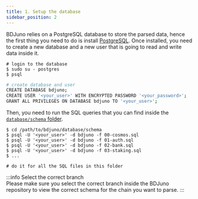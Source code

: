 ```yaml
---
title: 1. Setup the database
sidebar_position: 2
---
```

BDJuno relies on a PostgreSQL database to store the parsed data, hence the first thing you need to do is install [PostgreSQL](https://www.postgresql.org/).
Once installed, you need to create a new database and a new user that is going to read and write data inside it. 
```shell
# login to the database
$ sudo su - postgres
$ psql
```
``` bash
# create database and user
CREATE DATABASE bdjuno;
CREATE USER '<your_user>' WITH ENCRYPTED PASSWORD '<your_password>';
GRANT ALL PRIVILEGES ON DATABASE bdjuno TO '<your_user>';
```

Then, you need to run the SQL queries that you can find inside the [`database/schema` folder](https://github.com/forbole/bdjuno/tree/cosmos/v0.44.x/database/schema).
```shell
$ cd /path/to/bdjuno/database/schema
$ psql -U '<your_user>' -d bdjuno -f 00-cosmos.sql
$ psql -U '<your_user>' -d bdjuno -f 01-auth.sql
$ psql -U '<your_user>' -d bdjuno -f 02-bank.sql
$ psql -U '<your_user>' -d bdjuno -f 03-staking.sql
$ ...

# do it for all the SQL files in this folder
```


:::info Select the correct branch  
Please make sure you select the correct branch inside the BDJuno repository to view the correct schema for the chain you want to parse.
:::
